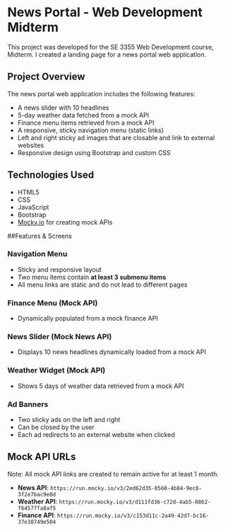# News Portal - Web Development Midterm 

This project was developed for the SE 3355 Web Development course, Midterm. I created a landing page for a news portal web application.

## Project Overview
The news portal web application includes the following features:
- A news slider with 10 headlines
- 5-day weather data fetched from a mock API
- Finance menu items retrieved from a mock API
- A responsive, sticky navigation menu (static links)
- Left and right sticky ad images that are closable and link to external websites
- Responsive design using Bootstrap and custom CSS

##  Technologies Used
- HTML5
- CSS
- JavaScript 
- Bootstrap 
- [Mocky.io](https://designer.mocky.io/) for creating mock APIs

##Features & Screens

###  Navigation Menu
- Sticky and responsive layout
- Two menu items contain **at least 3 submenu items**
- All menu links are static and do not lead to different pages

###  Finance Menu (Mock API)
- Dynamically populated from a mock finance API

###  News Slider (Mock News API)
- Displays 10 news headlines dynamically loaded from a mock API

###  Weather Widget (Mock API)
- Shows 5 days of weather data retrieved from a mock API

###  Ad Banners
- Two sticky ads on the left and right
- Can be closed by the user
- Each ad redirects to an external website when clicked

## Mock API URLs

 Note: All mock API links are created to remain active for at least 1 month.

- **News API**: `https://run.mocky.io/v3/2ed62d35-0560-4b84-9ec6-3f2e7bac9e8d`
- **Weather API**: `https://run.mocky.io/v3/d111fd36-c72d-4ab5-8862-f64577fa8af5`
- **Finance API**: `https://run.mocky.io/v3/c153d11c-2a49-42d7-bc16-37e38749e504`

